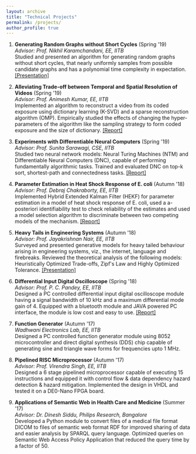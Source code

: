 ```yaml
---
layout: archive
title: "Technical Projects"
permalink: /projects/
author_profile: true
---
```


1. **Generating Random Graphs without Short Cycles** (Spring '19) <br>
*Advisor: Prof. Nikhil Karamchandani, EE, IITB* <br>
Studied and presented an algorithm for generating random graphs without short cycles, that nearly uniformly samples from possible candidate graphs and has a polynomial time complexity in expectation. [[Presentation]](https://akagrecha.github.io/files/EE_766_Presentation.pdf)


2. **Alleviating Trade-off between Temporal and Spatial Resolution of Videos** (Spring '19)  <br>
*Advisor: Prof. Animesh Kumar, EE, IITB* <br>
Implemented an algorithm to reconstruct a video from its coded exposure using dictionary learning (K-SVD) and a sparse reconstruction algorithm (OMP). Empirically studied the effects of changing the hyper-parameters of the algorithm like the sampling strategy to form coded exposure and the size of dictionary. 
[[Report]](https://akagrecha.github.io/files/EE_771_Project_Report.pdf)

3. **Experiments with Differentiable Neural Computers** (Spring '19) <br>
*Advisor: Prof. Sunita Sarawagi, CSE, IITB* <br>
Studied two neural network models: Neural Turing Machines (NTM) and Differentiable Neural Computers (DNC), capable of performing fundamentally algorithmic tasks. Trained and evaluated DNC on top-k sort, shortest-path and connectedness tasks.
[[Report]](https://akagrecha.github.io/files/CS_726_Project_Report.pdf)

4. **Parameter Estimation in Heat Shock Response of E. coli** (Autumn '18) <br>
*Advisor: Prof. Debraj Chakraborty, EE, IITB* <br>
Implemented Hybrid Extended Kalman Filter (HEKF) for parameter estimation in a model of heat shock response of E. coli, used a a-posteriori identifiability test to check reliability of the estimates and used a model selection algorithm to discriminate between two competing models of the mechanism.
[[Report]](https://akagrecha.github.io/files/EE_638_Project_Report.pdf)

5. **Heavy Tails in Engineering Systems** (Autumn '18) <br>
*Advisor: Prof. Jayakrishnan Nair, EE, IITB* <br>
Surveyed and presented generative models for heavy tailed behaviour arising in engineering systems, viz., the internet, language and firebreaks. Reviewed the theoretical analysis of the following models: Heuristically Optimized Trade-offs, Zipf's Law and Highly Optimized Tolerance. [[Presentation]](https://akagrecha.github.io/files/EE_761_Presentation.pdf)

6. **Differential Input Digital Oscilloscope** (Spring '18) <br>
*Advisor: Prof. P. C. Pandey, EE, IITB* <br>
Designed a PC controlled differential input digital oscilloscope module having a signal bandwidth of 10 kHz and a maximum differential mode gain of 4. Equipped with a bluetooth module and JAVA powered PC interface, the module is low cost and easy to use. [[Report]](https://akagrecha.github.io/files/EE_344_Project_Report.pdf) 

7. **Function Generator** (Autumn '17) <br>
*Wadhwani Electronics Lab, EE, IITB* <br>
Designed a PC controlled function generator module using 8052 microcontroller and direct digital synthesis (DDS) chip capable of generating sine and triangle wave forms for frequencies upto 1 MHz. 

8. **Pipelined RISC Microprocessor** (Autumn '17) <br>
*Advisor: Prof. Virendra Singh, EE, IITB* <br>
Designed a 6 stage pipelined microprocessor capable of executing 15 instructions and equipped it with control flow & data dependency hazard detection & hazard mitigation. Implemented the design in VHDL and tested it on a DE0-Nano FPGA board. 

9. **Applications of Semantic Web in Health Care and Medicine** (Summer '17) <br>
*Advisor:  Dr. Dinesh Siddu, Philips Research, Bangalore* <br>
Developed a Python module to convert files of a medical file format DICOM to files of semantic web format RDF for improved sharing of data and easier analysis by SPARQL query language. Optimized queries on Semantic Web Access Policy Application that reduced the query time by a factor of 50.

